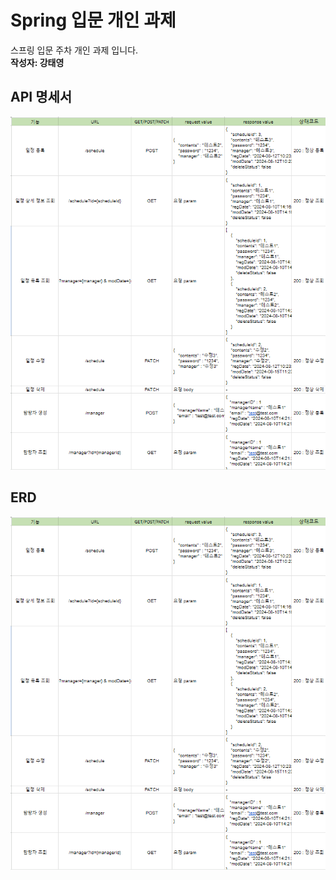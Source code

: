 # Spring 입문 개인 과제

스프링 입문 주차 개인 과제 입니다.<br>
**작성자: 강태영**<br>

## API 명세서
![](https://github.com/kty0602/SpringPj/blob/main/api%EB%AA%85%EC%84%B8%20%EB%A6%AC%EB%B6%80%ED%8A%B8.png)

## ERD
![](https://github.com/kty0602/SpringPj/blob/main/api%EB%AA%85%EC%84%B8%20%EB%A6%AC%EB%B6%80%ED%8A%B8.png)
